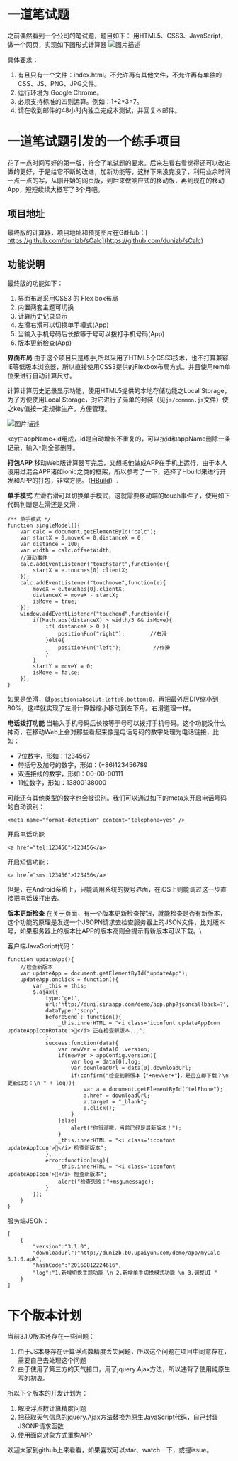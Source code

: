 # 一道笔试题

之前偶然看到一个公司的笔试题，题目如下：
用HTML5、CSS3、JavaScript，做一个网页，实现如下图形式计算器
![图片描述](../../image/1609/calc/1.png)
 
具体要求：
1. 有且只有一个文件：index.html。不允许再有其他文件，不允许再有单独的CSS、JS、PNG、JPG文件。
2. 运行环境为 Google Chrome。
3. 必须支持标准的四则运算。例如：1+2*3=7。
4. 请在收到邮件的48小时内独立完成本测试，并回复本邮件。

# 一道笔试题引发的一个练手项目

花了一点时间写好的第一版，符合了笔试题的要求。后来左看右看觉得还可以改进做的更好，于是给它不断的改进，加新功能等，这样下来没完没了，利用业余时间一点一点的写，从刚开始的网页版，到后来做响应式的移动版，再到现在的移动App，短短续续大概写了3个月吧。

## 项目地址

最终版的计算器，项目地址和预览图片在GitHub：[
https://github.com/dunizb/sCalc](https://github.com/dunizb/sCalc)

## 功能说明

最终版的功能如下：
1. 界面布局采用CSS3 的 Flex box布局
2. 内置两套主题可切换
3. 计算历史记录显示
4. 左滑右滑可以切换单手模式(App)
5. 当输入手机号码后长按等于号可以拨打手机号码(App)
6. 版本更新检查(App)

**界面布局**
由于这个项目只是练手,所以采用了HTML5个CSS3技术，也不打算兼容IE等低版本浏览器，所以直接使用CSS3提供的Flexbox布局方式。并且使用rem单位来进行自动计算尺寸。

计算计算历史记录显示功能，使用HTML5提供的本地存储功能之Local Storage，为了方便使用Local Storage，对它进行了简单的封装（见`js/common.js`文件）使之key值按一定规律生产，方便管理。

![图片描述](../../image/1609/calc/2.png)

key由appName+id组成，id是自动增长不重复的，可以按id和appName删除一条记录，输入`*`则全部删除。

**打包APP**
移动Web版计算器写完后，又想把他做成APP在手机上运行，由于本人没用过混合APP诸如ionic之类的框架，所以参考了一下，选择了Hbuild来进行开发和APP的打包，非常方便。（[HBuild](http://www.dcloud.io/index.html)）.

**单手模式**
左滑右滑可以切换单手模式，这就需要移动端的touch事件了，使用如下代码判断是左滑还是又滑：
```
/** 单手模式 */
function singleModel(){
    var calc = document.getElementById("calc");
    var startX = 0,moveX = 0,distanceX = 0;
    var distance = 100;  
    var width = calc.offsetWidth;
    //滑动事件
    calc.addEventListener("touchstart",function(e){
        startX = e.touches[0].clientX;
    });
    calc.addEventListener("touchmove",function(e){
        moveX = e.touches[0].clientX;
        distanceX = moveX - startX;
        isMove = true;
    });
    window.addEventListener("touchend",function(e){
        if(Math.abs(distanceX) > width/3 && isMove){
            if( distanceX > 0 ){
                positionFun("right");        //右滑
            }else{
                positionFun("left");          //作滑
            }
        }
        startY = moveY = 0;
        isMove = false;
    });   
}
```
如果是坐滑，就`position:absolut;left:0,bottom:0`，再把最外层DIV缩小到80%，这样就实现了左滑计算器缩小移动到左下角。右滑道理一样。

**电话拨打功能**
当输入手机号码后长按等于号可以拨打手机号码。这个功能没什么神奇，在移动Web上会对那些看起来像是电话号码的数字处理为电话链接，比如：

+ 7位数字，形如：1234567
+ 带括号及加号的数字，形如：(+86)123456789
+ 双连接线的数字，形如：00-00-00111
+ 11位数字，形如：13800138000

可能还有其他类型的数字也会被识别。我们可以通过如下的meta来开启电话号码的自动识别：
```
<meta name="format-detection" content="telephone=yes" />
```
开启电话功能
```
<a href="tel:123456">123456</a>
```
开启短信功能：
```
<a href="sms:123456">123456</a> 
```

但是，在Android系统上，只能调用系统的拨号界面，在iOS上则能调过这一步直接把电话拨打出去。

**版本更新检查**
在关于页面，有一个版本更新检查按钮，就能检查是否有新版本，这个功能的原理是发送一个JSOPN请求去检查服务器上的JSON文件，比对版本号，如果服务器上的版本比APP的版本高则会提示有新版本可以下载。\

客户端JavaScript代码：
```
function updateApp(){
    //检查新版本
    var updateApp = document.getElementById("updateApp");
    updateApp.onclick = function(){
        var _this = this;
        $.ajax({
            type:'get',
            url:'http://duni.sinaapp.com/demo/app.php?jsoncallback=?',
            dataType:'jsonp',
            beforeSend : function(){
                _this.innerHTML = "<i class='iconfont updateAppIcon updateAppIconRotate'></i> 正在检查新版本...";
            },
            success:function(data){
                var newVer = data[0].version;
                if(newVer > appConfig.version){
                    var log = data[0].log;
                    var downloadUrl = data[0].downloadUrl;
                    if(confirm("检查到新版本【"+newVer+"】，是否立即下载？\n 更新日志：\n " + log)){
                        var a = document.getElementById("telPhone");
                        a.href = downloadUrl;
                        a.target = "_blank";
                        a.click();
                    }
                }else{
                    alert("你很潮哦，当前已经是最新版本！");
                }
                _this.innerHTML = "<i class='iconfont updateAppIcon'></i> 检查新版本";
            },
            error:function(msg){
                _this.innerHTML = "<i class='iconfont updateAppIcon'></i> 检查新版本";
                alert("检查失败："+msg.message);
            }
        });
    }
}
```
服务端JSON：
```
[
    {
        "version":"3.1.0",
        "downloadUrl":"http://dunizb.b0.upaiyun.com/demo/app/myCalc-3.1.0.apk",
        "hashCode":"20160812224616",
        "log":"1.新增切换主题功能 \n 2.新增单手切换模式功能 \n 3.调整UI "
    }
]
```

# 下个版本计划

当前3.1.0版本还存在一些问题：
1. 由于JS本身存在计算浮点数精度丢失问题，所以这个问题在项目中同意存在，需要自己去处理这个问题
2. 由于使用了第三方的天气接口，用了jquery.Ajax方法，所以违背了使用纯原生写的初衷。

所以下个版本的开发计划为：
1. 解决浮点数计算精度问题
2. 把获取天气信息的jquery.Ajax方法替换为原生JavaScript代码，自己封装JSONP请求函数
3. 使用面向对象方式重构APP

欢迎大家到github上来看看，如果喜欢可以star、watch一下，或提issue。